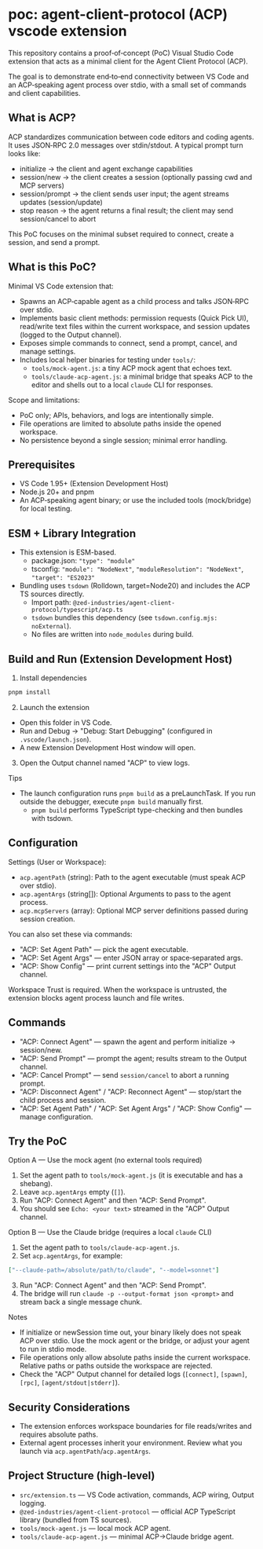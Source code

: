 # poc: agent-client-protocol (ACP) vscode extension

This repository contains a proof‑of‑concept (PoC) Visual Studio Code extension that acts as a minimal client for the Agent Client Protocol (ACP).

The goal is to demonstrate end‑to‑end connectivity between VS Code and an ACP‑speaking agent process over stdio, with a small set of commands and client capabilities.

## What is ACP?

ACP standardizes communication between code editors and coding agents. It uses JSON‑RPC 2.0 messages over stdin/stdout. A typical prompt turn looks like:

- initialize → the client and agent exchange capabilities
- session/new → the client creates a session (optionally passing cwd and MCP servers)
- session/prompt → the client sends user input; the agent streams updates (session/update)
- stop reason → the agent returns a final result; the client may send session/cancel to abort

This PoC focuses on the minimal subset required to connect, create a session, and send a prompt.

## What is this PoC?

Minimal VS Code extension that:

- Spawns an ACP‑capable agent as a child process and talks JSON‑RPC over stdio.
- Implements basic client methods: permission requests (Quick Pick UI), read/write text files within the current workspace, and session updates (logged to the Output channel).
- Exposes simple commands to connect, send a prompt, cancel, and manage settings.
- Includes local helper binaries for testing under `tools/`:
  - `tools/mock-agent.js`: a tiny ACP mock agent that echoes text.
  - `tools/claude-acp-agent.js`: a minimal bridge that speaks ACP to the editor and shells out to a local `claude` CLI for responses.

Scope and limitations:

- PoC only; APIs, behaviors, and logs are intentionally simple.
- File operations are limited to absolute paths inside the opened workspace.
- No persistence beyond a single session; minimal error handling.

## Prerequisites

- VS Code 1.95+ (Extension Development Host)
- Node.js 20+ and pnpm
- An ACP‑speaking agent binary; or use the included tools (mock/bridge) for local testing.

## ESM + Library Integration

- This extension is ESM-based.
  - package.json: `"type": "module"`
  - tsconfig: `"module": "NodeNext"`, `"moduleResolution": "NodeNext"`, `"target": "ES2023"`
- Bundling uses `tsdown` (Rolldown, target=Node20) and includes the ACP TS sources directly.
  - Import path: `@zed-industries/agent-client-protocol/typescript/acp.ts`
  - `tsdown` bundles this dependency (see `tsdown.config.mjs: noExternal`).
  - No files are written into `node_modules` during build.

## Build and Run (Extension Development Host)

1) Install dependencies

```bash
pnpm install
```

2) Launch the extension

- Open this folder in VS Code.
- Run and Debug → "Debug: Start Debugging" (configured in `.vscode/launch.json`).
- A new Extension Development Host window will open.

3) Open the Output channel named "ACP" to view logs.

Tips

- The launch configuration runs `pnpm build` as a preLaunchTask. If you run outside the debugger, execute `pnpm build` manually first.
  - `pnpm build` performs TypeScript type-checking and then bundles with tsdown.

## Configuration

Settings (User or Workspace):

- `acp.agentPath` (string): Path to the agent executable (must speak ACP over stdio).
- `acp.agentArgs` (string[]): Optional Arguments to pass to the agent process.
- `acp.mcpServers` (array): Optional MCP server definitions passed during session creation.

You can also set these via commands:

- "ACP: Set Agent Path" — pick the agent executable.
- "ACP: Set Agent Args" — enter JSON array or space‑separated args.
- "ACP: Show Config" — print current settings into the "ACP" Output channel.

Workspace Trust is required. When the workspace is untrusted, the extension blocks agent process launch and file writes.

## Commands

- "ACP: Connect Agent" — spawn the agent and perform initialize → session/new.
- "ACP: Send Prompt" — prompt the agent; results stream to the Output channel.
- "ACP: Cancel Prompt" — send `session/cancel` to abort a running prompt.
- "ACP: Disconnect Agent" / "ACP: Reconnect Agent" — stop/start the child process and session.
- "ACP: Set Agent Path" / "ACP: Set Agent Args" / "ACP: Show Config" — manage configuration.

## Try the PoC

Option A — Use the mock agent (no external tools required)

1) Set the agent path to `tools/mock-agent.js` (it is executable and has a shebang).
2) Leave `acp.agentArgs` empty (`[]`).
3) Run "ACP: Connect Agent" and then "ACP: Send Prompt".
4) You should see `Echo: <your text>` streamed in the "ACP" Output channel.

Option B — Use the Claude bridge (requires a local `claude` CLI)

1) Set the agent path to `tools/claude-acp-agent.js`.
2) Set `acp.agentArgs`, for example:

```json
["--claude-path=/absolute/path/to/claude", "--model=sonnet"]
```

3) Run "ACP: Connect Agent" and then "ACP: Send Prompt".
4) The bridge will run `claude -p --output-format json <prompt>` and stream back a single message chunk.

Notes

- If initialize or newSession time out, your binary likely does not speak ACP over stdio. Use the mock agent or the bridge, or adjust your agent to run in stdio mode.
- File operations only allow absolute paths inside the current workspace. Relative paths or paths outside the workspace are rejected.
- Check the "ACP" Output channel for detailed logs (`[connect]`, `[spawn]`, `[rpc]`, `[agent/stdout|stderr]`).

## Security Considerations

- The extension enforces workspace boundaries for file reads/writes and requires absolute paths.
- External agent processes inherit your environment. Review what you launch via `acp.agentPath`/`acp.agentArgs`.

## Project Structure (high‑level)

- `src/extension.ts` — VS Code activation, commands, ACP wiring, Output logging.
- `@zed-industries/agent-client-protocol` — official ACP TypeScript library (bundled from TS sources).
- `tools/mock-agent.js` — local mock ACP agent.
- `tools/claude-acp-agent.js` — minimal ACP→Claude bridge agent.
